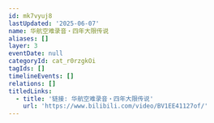 ```yaml
---
id: mk7vyuj8
lastUpdated: '2025-06-07'
name: 华航空难录音・四年大限传说
aliases: []
layer: 3
eventDate: null
categoryId: cat_r0rzgkOi
tagIds: []
timelineEvents: []
relations: []
titledLinks:
  - title: '链接: 华航空难录音・四年大限传说'
    url: 'https://www.bilibili.com/video/BV1EE41127of/'
---
```


